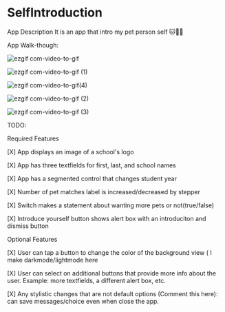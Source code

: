 # SelfIntroduction

App Description
It is an app that intro my pet person self 🐱🥰🥰

App Walk-though:

![ezgif com-video-to-gif](https://github.com/AdeDeepFishing/SelfIntroduction/assets/91364746/4192df25-508a-4188-8e76-640261a5c74b)

![ezgif com-video-to-gif (1)](https://github.com/AdeDeepFishing/SelfIntroduction/assets/91364746/29d10dfb-f8ca-4f43-ba4f-c14a88b69223)

![ezgif com-video-to-gif(4)](https://github.com/AdeDeepFishing/SelfIntroduction/assets/91364746/362cfb2c-defd-4fb6-afd6-5f8d2175aaab)

![ezgif com-video-to-gif (2)](https://github.com/AdeDeepFishing/SelfIntroduction/assets/91364746/e5629ae9-5611-4662-9b71-c05fc2fd7c31)

![ezgif com-video-to-gif (3)](https://github.com/AdeDeepFishing/SelfIntroduction/assets/91364746/175e0543-8820-4ae0-a177-82a5e2c26b2c)


TODO:

Required Features

[X] App displays an image of a school's logo

[X] App has three textfields for first, last, and school names

[X] App has a segmented control that changes student year

[X] Number of pet matches label is increased/decreased by stepper

[X] Switch makes a statement about wanting more pets or not(true/false)

[X] Introduce yourself button shows alert box with an introduciton and dismiss button


Optional Features

[X] User can tap a button to change the color of the background view ( I make darkmode/lightmode here

[X] User can select on additional buttons that provide more info about the user. Example: more textfields, a different alert box, etc.

[X] Any stylistic changes that are not default options (Comment this here): can save messages/choice even when close the app.

